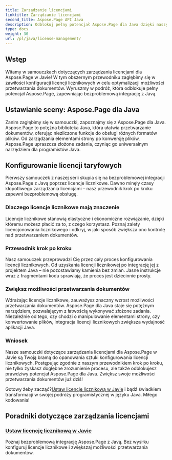 ```yaml
---
title: Zarządzanie licencjami
linktitle: Zarządzanie licencjami
second_title: Aspose.Page API Java
description: Odblokuj pełny potencjał Aspose.Page dla Java dzięki naszym samouczkom dotyczącym zarządzania licencjami. Bezproblemowo konfiguruj licencje licznikowe, aby zwiększyć możliwości przetwarzania dokumentów.
type: docs
weight: 30
url: /pl/java/license-management/
---
```

## Wstęp

Witamy w samouczkach dotyczących zarządzania licencjami dla Aspose.Page w Javie! W tym obszernym przewodniku zagłębimy się w zawiłości konfiguracji licencji licznikowych w celu optymalizacji możliwości przetwarzania dokumentów. Wyruszmy w podróż, która odblokuje pełny potencjał Aspose.Page, zapewniając bezproblemową integrację z Javą.

## Ustawianie sceny: Aspose.Page dla Java

Zanim zagłębimy się w samouczki, zapoznajmy się z Aspose.Page dla Java. Aspose.Page to potężna biblioteka Java, która ułatwia przetwarzanie dokumentów, oferując niezliczone funkcje do obsługi różnych formatów plików. Od zarządzania elementami strony po konwersję plików, Aspose.Page upraszcza złożone zadania, czyniąc go uniwersalnym narzędziem dla programistów Java.

## Konfigurowanie licencji taryfowych

Pierwszy samouczek z naszej serii skupia się na bezproblemowej integracji Aspose.Page z Javą poprzez licencje licznikowe. Dawno minęły czasy kłopotliwego zarządzania licencjami – nasz przewodnik krok po kroku zapewni bezproblemową obsługę.

### Dlaczego licencje licznikowe mają znaczenie

Licencje licznikowe stanowią elastyczne i ekonomiczne rozwiązanie, dzięki któremu możesz płacić za to, z czego korzystasz. Poznaj zalety licencjonowania licznikowego i odkryj, w jaki sposób zwiększa ono kontrolę nad przetwarzaniem dokumentów.

### Przewodnik krok po kroku

Nasz samouczek przeprowadzi Cię przez cały proces konfigurowania licencji licznikowych. Od uzyskania licencji licznikowej po integrację jej z projektem Java – nie pozostawiamy kamienia bez zmian. Jasne instrukcje wraz z fragmentami kodu sprawiają, że proces jest dziecinnie prosty.

### Zwiększ możliwości przetwarzania dokumentów

Wdrażając licencje licznikowe, zauważysz znaczny wzrost możliwości przetwarzania dokumentów. Aspose.Page dla Java staje się potężnym narzędziem, pozwalającym z łatwością wykonywać złożone zadania. Niezależnie od tego, czy chodzi o manipulowanie elementami strony, czy konwertowanie plików, integracja licencji licznikowych zwiększa wydajność aplikacji Java.

### Wniosek

Nasze samouczki dotyczące zarządzania licencjami dla Aspose.Page w Javie są Twoją bramą do opanowania sztuki konfigurowania licencji licznikowych. Postępując zgodnie z naszym przewodnikiem krok po kroku, nie tylko zyskasz dogłębne zrozumienie procesu, ale także odblokujesz prawdziwy potencjał Aspose.Page dla Java. Zwiększ swoje możliwości przetwarzania dokumentów już dziś!

 Gotowy żeby zacząć?[Ustaw licencję licznikową w Javie](./set-metered-license/) i bądź świadkiem transformacji w swojej podróży programistycznej w języku Java. Miłego kodowania!
## Poradniki dotyczące zarządzania licencjami
### [Ustaw licencję licznikową w Javie](./set-metered-license/)
Poznaj bezproblemową integrację Aspose.Page z Javą. Bez wysiłku konfiguruj licencje licznikowe i zwiększaj możliwości przetwarzania dokumentów.